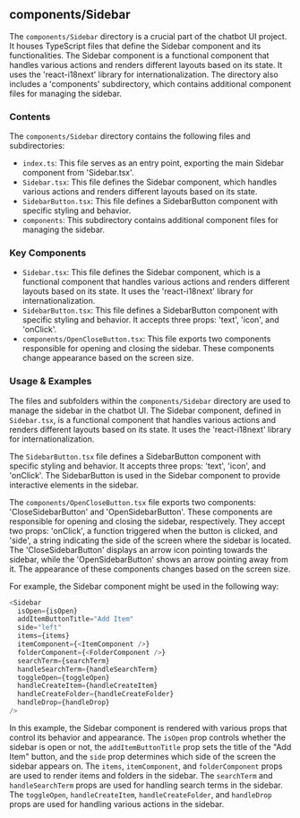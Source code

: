 
## components/Sidebar

The `components/Sidebar` directory is a crucial part of the chatbot UI project. It houses TypeScript files that define the Sidebar component and its functionalities. The Sidebar component is a functional component that handles various actions and renders different layouts based on its state. It uses the 'react-i18next' library for internationalization. The directory also includes a 'components' subdirectory, which contains additional component files for managing the sidebar.

### Contents

The `components/Sidebar` directory contains the following files and subdirectories:

- `index.ts`: This file serves as an entry point, exporting the main Sidebar component from 'Sidebar.tsx'.
- `Sidebar.tsx`: This file defines the Sidebar component, which handles various actions and renders different layouts based on its state.
- `SidebarButton.tsx`: This file defines a SidebarButton component with specific styling and behavior.
- `components`: This subdirectory contains additional component files for managing the sidebar.

### Key Components

- `Sidebar.tsx`: This file defines the Sidebar component, which is a functional component that handles various actions and renders different layouts based on its state. It uses the 'react-i18next' library for internationalization.
- `SidebarButton.tsx`: This file defines a SidebarButton component with specific styling and behavior. It accepts three props: 'text', 'icon', and 'onClick'.
- `components/OpenCloseButton.tsx`: This file exports two components responsible for opening and closing the sidebar. These components change appearance based on the screen size.

### Usage & Examples

The files and subfolders within the `components/Sidebar` directory are used to manage the sidebar in the chatbot UI. The Sidebar component, defined in `Sidebar.tsx`, is a functional component that handles various actions and renders different layouts based on its state. It uses the 'react-i18next' library for internationalization.

The `SidebarButton.tsx` file defines a SidebarButton component with specific styling and behavior. It accepts three props: 'text', 'icon', and 'onClick'. The SidebarButton is used in the Sidebar component to provide interactive elements in the sidebar.

The `components/OpenCloseButton.tsx` file exports two components: 'CloseSidebarButton' and 'OpenSidebarButton'. These components are responsible for opening and closing the sidebar, respectively. They accept two props: 'onClick', a function triggered when the button is clicked, and 'side', a string indicating the side of the screen where the sidebar is located. The 'CloseSidebarButton' displays an arrow icon pointing towards the sidebar, while the 'OpenSidebarButton' shows an arrow pointing away from it. The appearance of these components changes based on the screen size.

For example, the Sidebar component might be used in the following way:

```typescript
<Sidebar
  isOpen={isOpen}
  addItemButtonTitle="Add Item"
  side="left"
  items={items}
  itemComponent={<ItemComponent />}
  folderComponent={<FolderComponent />}
  searchTerm={searchTerm}
  handleSearchTerm={handleSearchTerm}
  toggleOpen={toggleOpen}
  handleCreateItem={handleCreateItem}
  handleCreateFolder={handleCreateFolder}
  handleDrop={handleDrop}
/>
```

In this example, the Sidebar component is rendered with various props that control its behavior and appearance. The `isOpen` prop controls whether the sidebar is open or not, the `addItemButtonTitle` prop sets the title of the "Add Item" button, and the `side` prop determines which side of the screen the sidebar appears on. The `items`, `itemComponent`, and `folderComponent` props are used to render items and folders in the sidebar. The `searchTerm` and `handleSearchTerm` props are used for handling search terms in the sidebar. The `toggleOpen`, `handleCreateItem`, `handleCreateFolder`, and `handleDrop` props are used for handling various actions in the sidebar.
